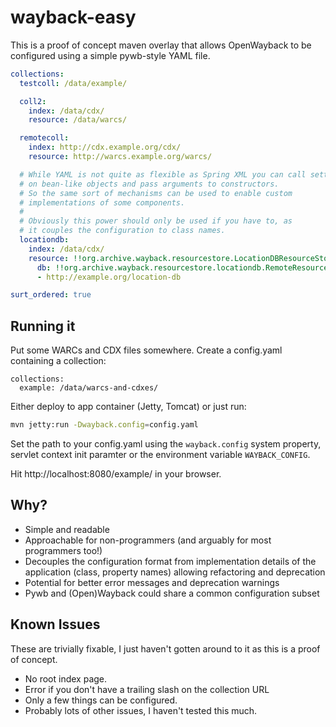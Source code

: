 # wayback-easy

This is a proof of concept maven overlay that allows OpenWayback to be
configured using a simple pywb-style YAML file.

```yaml
collections:
  testcoll: /data/example/

  coll2:
    index: /data/cdx/
    resource: /data/warcs/

  remotecoll:
    index: http://cdx.example.org/cdx/
    resource: http://warcs.example.org/warcs/

  # While YAML is not quite as flexible as Spring XML you can call setters
  # on bean-like objects and pass arguments to constructors.
  # So the same sort of mechanisms can be used to enable custom
  # implementations of some components.
  #
  # Obviously this power should only be used if you have to, as 
  # it couples the configuration to class names.
  locationdb:
    index: /data/cdx/
    resource: !!org.archive.wayback.resourcestore.LocationDBResourceStore
      db: !!org.archive.wayback.resourcestore.locationdb.RemoteResourceFileLocationDB
      - http://example.org/location-db

surt_ordered: true
```

## Running it

Put some WARCs and CDX files somewhere. Create a config.yaml containing
a collection:

```
collections:
  example: /data/warcs-and-cdxes/
```

Either deploy to app container (Jetty, Tomcat) or just run:

```sh
mvn jetty:run -Dwayback.config=config.yaml
```

Set the path to your config.yaml using the `wayback.config` system property,
servlet context init paramter or the environment variable `WAYBACK_CONFIG`.

Hit http://localhost:8080/example/ in your browser.

## Why?

* Simple and readable
* Approachable for non-programmers (and arguably for most programmers too!)
* Decouples the configuration format from implementation details of the application (class, property names) allowing refactoring and deprecation
* Potential for better error messages and deprecation warnings
* Pywb and (Open)Wayback could share a common configuration subset
  
## Known Issues

These are trivially fixable, I just haven't gotten around to it as this is a
proof of concept.

* No root index page.
* Error if you don't have a trailing slash on the collection URL
* Only a few things can be configured.
* Probably lots of other issues, I haven't tested this much.
